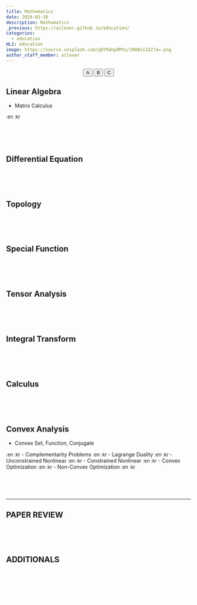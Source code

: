 ```yaml
---
title: Mathematics
date: 2020-05-30
description: Mathematics
_previous: https://ailever.github.io/education/
categories:
  - education
HL1: education
image: https://source.unsplash.com/qDY9ahp0Mto/2000x1322?a=.png
author_staff_member: ailever
---
```


<div align="center" class="top_btn_box">
  <button class="top_btn" type="button" onclick="location.href='#'">A</button>
  <button class="top_btn" type="button" onclick="location.href='#'">B</button>
  <button class="top_btn" type="button" onclick="location.href='#'">C</button>
</div>

## Linear Algebra
- Matrix Calculus
<span style="font-size:small;">
  :en
  :kr
</span>

<br><br><br>
## Differential Equation

<br><br><br>
## Topology

<br><br><br>
## Special Function

<br><br><br>
## Tensor Analysis

<br><br><br>
## Integral Transform

<br><br><br>
## Calculus

<br><br><br>
## Convex Analysis
- Convex Set, Function, Conjugate
<span style="font-size:small;">
  :en
  :kr
</span>
- Complementarity Problems
<span style="font-size:small;">
  :en
  :kr
</span>
- Lagrange Duality
<span style="font-size:small;">
  :en
  :kr
</span>
- Unconstrained Nonlinear
<span style="font-size:small;">
  :en
  :kr
</span>
- Constrained Nonlinear
<span style="font-size:small;">
  :en
  :kr
</span>
- Convex Optimization
<span style="font-size:small;">
  :en
  :kr
</span>
- Non-Convex Optimization 
<span style="font-size:small;">
  :en
  :kr
</span>

<br><br><br>

--- 

## PAPER REVIEW

<br><br><br>
## ADDITIONALS

<br><br><br>
<div align="center" class="bottom_btn_box">
  <span class="bottom_btn"><a href="https://github.com/ailever/ailever.github.io/blob/master/_posts/education/2020-05-30-Mathematics.md" target="_blank" style="color:white">Edit</a></span>
</div>

